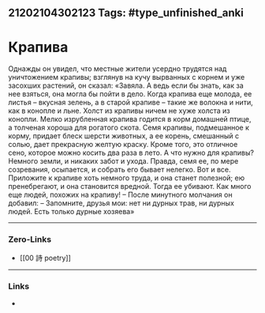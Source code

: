 21202104302123
Tags: #type_unfinished_anki 
---
# Крапива

Однажды он увидел, что местные жители усердно трудятся над уничтожением крапивы; взглянув на кучу вырванных с корнем и уже засохших растений, он сказал: «Завяла. А ведь если бы знать, как за нее взяться, она могла бы пойти в дело. Когда крапива еще молода, ее листья – вкусная зелень, а в старой крапиве – такие же волокна и нити, как в конопле и льне. Холст из крапивы ничем не хуже холста из конопли. Мелко изрубленная крапива годится в корм домашней птице, а толченая хороша для рогатого скота. Семя крапивы, подмешанное к корму, придает блеск шерсти животных, а ее корень, смешанный с солью, дает прекрасную желтую краску. Кроме того, это отличное сено, которое можно косить два раза в лето. А что нужно для крапивы? Немного земли, и никаких забот и ухода. Правда, семя ее, по мере созревания, осыпается, и собрать его бывает нелегко. Вот и все. Приложите к крапиве хоть немного труда, и она станет полезной; ею пренебрегают, и она становится вредной. Тогда ее убивают. Как много еще людей, похожих на крапиву! – После минутного молчания он добавил: – Запомните, друзья мои: нет ни дурных трав, ни дурных людей. Есть только дурные хозяева»

---
### Zero-Links
- [[00 詩 poetry]]
---
### Links
-